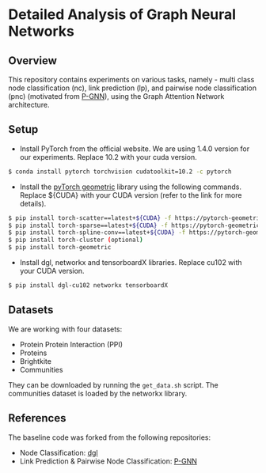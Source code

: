 # Detailed Analysis of Graph Neural Networks

## Overview

This repository contains experiments on various tasks, namely - multi class node classification (nc), link prediction (lp), and pairwise node classification (pnc) (motivated from [P-GNN](https://arxiv.org/abs/1906.04817)), using the Graph Attention Network architecture.

## Setup

- Install PyTorch from the official website. We are using 1.4.0 version for our experiments. Replace 10.2 with your cuda version.
```bash
$ conda install pytorch torchvision cudatoolkit=10.2 -c pytorch
```

- Install the [pyTorch geometric](https://github.com/rusty1s/pytorch_geometric) library using the following commands. Replace ${CUDA} with your CUDA version (refer to the link for more details).
```bash
$ pip install torch-scatter==latest+${CUDA} -f https://pytorch-geometric.com/whl/torch-1.4.0.html
$ pip install torch-sparse==latest+${CUDA} -f https://pytorch-geometric.com/whl/torch-1.4.0.html
$ pip install torch-spline-conv==latest+${CUDA} -f https://pytorch-geometric.com/whl/torch-1.4.0.html
$ pip install torch-cluster (optional)
$ pip install torch-geometric
```

- Install dgl, networkx and tensorboardX libraries. Replace cu102 with your CUDA version.
```bash
$ pip install dgl-cu102 networkx tensorboardX
```

## Datasets

We are working with four datasets:

- Protein Protein Interaction (PPI)
- Proteins
- Brightkite
- Communities

They can be downloaded by running the `get_data.sh` script. The communities dataset is loaded by the networkx library.

## References

The baseline code was forked from the following repositories:

- Node Classification: [dgl](https://github.com/dmlc/dgl)
- Link Prediction & Pairwise Node Classification: [P-GNN](https://github.com/JiaxuanYou/P-GNN)